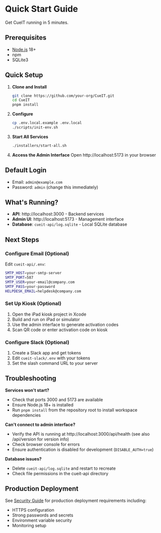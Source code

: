 # Quick Start Guide

Get CueIT running in 5 minutes.

## Prerequisites
- [Node.js](https://nodejs.org/) 18+
- npm
- SQLite3

## Quick Setup

1. **Clone and Install**
   ```bash
   git clone https://github.com/your-org/CueIT.git
   cd CueIT
   pnpm install
   ```

2. **Configure**
   ```bash
   cp .env.local.example .env.local
   ./scripts/init-env.sh
   ```

3. **Start All Services**
   ```bash
   ./installers/start-all.sh
   ```

4. **Access the Admin Interface**
   Open http://localhost:5173 in your browser

## Default Login
- Email: `admin@example.com`
- Password: `admin` (change this immediately)

## What's Running?
- **API**: http://localhost:3000 - Backend services
- **Admin UI**: http://localhost:5173 - Management interface
- **Database**: `cueit-api/log.sqlite` - Local SQLite database

## Next Steps

### Configure Email (Optional)
Edit `cueit-api/.env`:
```bash
SMTP_HOST=your-smtp-server
SMTP_PORT=587
SMTP_USER=your-email@company.com
SMTP_PASS=your-password
HELPDESK_EMAIL=helpdesk@company.com
```

### Set Up Kiosk (Optional)
1. Open the iPad kiosk project in Xcode
2. Build and run on iPad or simulator
3. Use the admin interface to generate activation codes
4. Scan QR code or enter activation code on kiosk

### Configure Slack (Optional)
1. Create a Slack app and get tokens
2. Edit `cueit-slack/.env` with your tokens
3. Set the slash command URL to your server

## Troubleshooting

**Services won't start?**
- Check that ports 3000 and 5173 are available
- Ensure Node.js 18+ is installed
- Run `pnpm install` from the repository root to install workspace dependencies

**Can't connect to admin interface?**
- Verify the API is running at http://localhost:3000/api/health (see also /api/version for version info)
- Check browser console for errors
- Ensure authentication is disabled for development (`DISABLE_AUTH=true`)

**Database issues?**
- Delete `cueit-api/log.sqlite` and restart to recreate
- Check file permissions in the cueit-api directory

## Production Deployment

See [Security Guide](security.md) for production deployment requirements including:
- HTTPS configuration
- Strong passwords and secrets
- Environment variable security
- Monitoring setup
